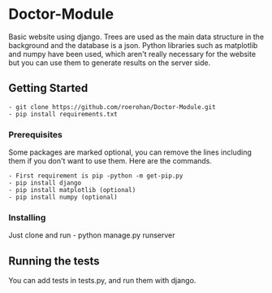 # Doctor-Module

Basic website using django. Trees are used as the main data structure in the background and the database is a json.
Python libraries such as matplotlib and numpy have been used, which aren't really necessary for the website but you can use them to generate results on the server side.

## Getting Started

```
- git clone https://github.com/roerohan/Doctor-Module.git
- pip install requirements.txt

```

### Prerequisites

Some packages are marked optional, you can remove the lines including them if you don't want to use them.
Here are the commands.

```
- First requirement is pip -python -m get-pip.py
- pip install django
- pip install matplotlib (optional)
- pip install numpy (optional)
```

### Installing

Just clone and run  - python manage.py runserver

## Running the tests

You can add tests in tests.py, and run them with django.
